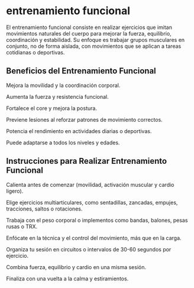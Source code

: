# entrenamiento funcional 

El entrenamiento funcional consiste en realizar ejercicios que imitan 
movimientos naturales del cuerpo para mejorar la fuerza, equilibrio, 
coordinación y estabilidad. Su enfoque es trabajar grupos musculares en 
conjunto, no de forma aislada, con movimientos que se aplican a tareas 
cotidianas o deportivas.

## Beneficios del Entrenamiento Funcional
Mejora la movilidad y la coordinación corporal.

Aumenta la fuerza y resistencia funcional.

Fortalece el core y mejora la postura.

Previene lesiones al reforzar patrones de movimiento correctos.

Potencia el rendimiento en actividades diarias o deportivas.

Puede adaptarse a todos los niveles y edades.

## Instrucciones para Realizar Entrenamiento Funcional
Calienta antes de comenzar (movilidad, activación muscular y cardio 
ligero).

Elige ejercicios multiarticulares, como sentadillas, zancadas, empujes, 
tracciones, saltos o rotaciones.

Trabaja con el peso corporal o implementos como bandas, balones, pesas 
rusas o TRX.

Enfócate en la técnica y el control del movimiento, más que en la carga.

Organiza tu sesión en circuitos o intervalos de 30-60 segundos por 
ejercicio.

Combina fuerza, equilibrio y cardio en una misma sesión.

Finaliza con una vuelta a la calma y estiramientos.
